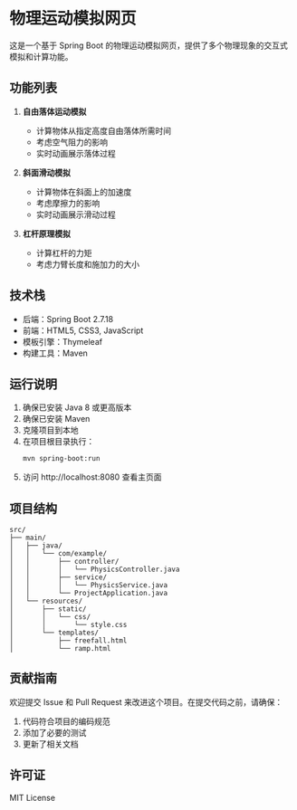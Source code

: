 # 物理运动模拟网页

这是一个基于 Spring Boot 的物理运动模拟网页，提供了多个物理现象的交互式模拟和计算功能。

## 功能列表

1. **自由落体运动模拟**
   - 计算物体从指定高度自由落体所需时间
   - 考虑空气阻力的影响
   - 实时动画展示落体过程

2. **斜面滑动模拟**
   - 计算物体在斜面上的加速度
   - 考虑摩擦力的影响
   - 实时动画展示滑动过程

3. **杠杆原理模拟**
   - 计算杠杆的力矩
   - 考虑力臂长度和施加力的大小

## 技术栈

- 后端：Spring Boot 2.7.18
- 前端：HTML5, CSS3, JavaScript
- 模板引擎：Thymeleaf
- 构建工具：Maven

## 运行说明

1. 确保已安装 Java 8 或更高版本
2. 确保已安装 Maven
3. 克隆项目到本地
4. 在项目根目录执行：
   ```bash
   mvn spring-boot:run
   ```
5. 访问 http://localhost:8080 查看主页面

## 项目结构

```
src/
├── main/
│   ├── java/
│   │   └── com/example/
│   │       ├── controller/
│   │       │   └── PhysicsController.java
│   │       ├── service/
│   │       │   └── PhysicsService.java
│   │       └── ProjectApplication.java
│   └── resources/
│       ├── static/
│       │   └── css/
│       │       └── style.css
│       └── templates/
│           ├── freefall.html
│           └── ramp.html
```

## 贡献指南

欢迎提交 Issue 和 Pull Request 来改进这个项目。在提交代码之前，请确保：

1. 代码符合项目的编码规范
2. 添加了必要的测试
3. 更新了相关文档

## 许可证

MIT License 